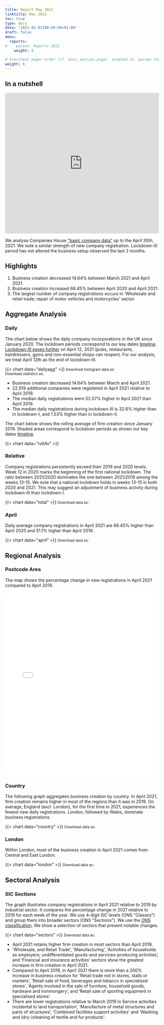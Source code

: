 ```yaml
---
title: Report May 2021
linktitle: May 2021
toc: true
type: docs
date: "2021-05-01T00:00:00+01:00"
draft: false
menu:
  reports:
#    parent: Reports 2021
    weight: 6

# Prev/next pager order (if `docs_section_pager` enabled in `params.toml`)
weight: 6
---
```


## In a nutshell
<iframe frameborder="0" style="width:100%;height:460px;" src="https://viewer.diagrams.net/?nav=1&title=Apr2021.drawio#R7LzXjuxM1iX2NH05Ar25pPfeJu%2Fovfd8epHn657u%2Fg0gARqMAOnUqUoyaMJts9beEfk3mOkvYYmnShuzvPsbBGTX32D2bxAEggD0fnwl918lGID%2FVVAudfb3m%2F5Z4NRP%2FvdC4O%2Ble53l67%2FduI1jt9XTvxem4zDk6fZvZfGyjOe%2F31aM3b%2FXOsVl%2Fp8KnDTu%2FnNpUGdb9VcpAeH%2FLBfzuqz%2BXjNKwH9d6ON%2F3Pv3jqxVnI3nvxTB3N9gZhnH7a%2Bj%2FmLy7hu7fwzLX8%2Fx%2F83V%2F9muJR%2B2%2FysPuGpOZJRgRBZO7OIlVwgG%2Fo%2B%2Fv%2BWIu%2F3v%2Ff17Y7f7HwPwtnv6Duv%2Bz0jRfz6pdfprsIG3JP7HSVFf%2BVsbfeTLVr9DqMZJ3pnjWm%2F1OLzXk3Hbxv5fbqC6uvwubOP0jze%2FZ1m8xX%2BDqb9OIX4ayr9BTO3Thn0CilCO1PtPd7yK88r3SLDeP3TLUL%2Fv80Qm3%2FtuoHtZtQGLel9wvt3gKfNvEF0ece6%2BF2Wj7TjLt5HBgLLEpz3wGsRv6CC6yPf3L4mTp8ejDiBJ43j8qADcaoEpZyrS3tui74W6a2yyEMfuRva%2Fx836xUkj5fouq5NhgL8LdJsKsrAhjaOp8e2Tc8ZMOWM9LktJUkpGaqi1fisjcAMjyfdBh5VSP%2FjJ6Zph72lKoEd1k8MzGFn0nh9G%2Bn7Q7%2F%2BHJE9eoB4BpClwyAHc6wiNTv35vXY8SqpUr3jSZ8ZnwYxypH3TFG152qm%2BbzFWY3qgdd7ICDk0gVWlliIogrcc6oRak7%2BCQ4uPLXsSDySBlDwvzC9Cec5nXXN0jZMAu72BBellfRfyZaQ0CvktsBgj78s1wyAEOnyPIN2xFGkCrVHNeNoolIPmF3r%2Fa5Dl3Qno5D3u6RCMsO5nE%2FN8cCfz0xKY1476gWbp6hkmps6%2B1qKy7EtNHhvhJ8kjy8TS1THk7lZ0DGfvW2zTCKbbn67upyN1I41I05sFVAgVmehvRd0aSwESE6Tp%2Bw96b8JCaYBdvX2BaVrnfi7N6FySv3PBj2%2FrVNcW9Rwc7WbK%2F3HvdaNsF%2F8Gc1CA%2BOIFC%2FIJ%2BSK2gM3qYHLfhtHzn4YF5koy3Qr%2BDBhWhMcvBTASRgOEH0%2B4L0Y%2FLdcWuNNqUo4D7Hr9mo%2Fxiz2f7NuSxYR2zW%2FwMDBO1dsa7b2Jrt4LOAvllwPFKxvjoPibSzFZG0uIcXJh5V8ljH8fnn9vBTWKkgVsYVGK%2B04dT%2B2%2BytKSrbUiubyWt0zVs24lMyES9kORql%2BiNK6eFEUc0tM4GKxoCUND36zZwITQuvJaFN5lOBGSSSxMADgnOQgPWEtHF03JDjlrF28rdGOu5NWMcFqnT8pU%2BZDgWhajz%2FTstKjeA1S5OYlurPQAYUqwrUU65K3yYCtxGNgEJt4gslT9eZywKjUD8JcscSl7UiUVi1yCIw5YIxQ1wgkS2qRODLwSdaqlURtrpWXto59UqG0W70bnpNRtxHRCjbtwLro4xHKXbHBxMbFa4RmDqQC4mmVyqhVL1cY7%2Fwo1ait7IQqgnlnnSNL7MuAMYsszWYKvau06Ph10iS2mR7wBQncr0fu57k94kKasGmdSulbyOYtGSlhM4yr1B6iw%2Bp0FjxMur8G9MB6x3tvZ2doDqQMaJSx9RSEy3m4kGNHs5fw9llUKziU5X29Ey6U1w3MUb79PaiXoY8PCxZHYrtmk%2BYQ4O8YZjrOeV9Nfq0lPrUKf2vLjAzrjmbcAhdwL5d4Do2Tt9yMpcw6QyzXr3t%2FealULkSrCVblFPRUFaJiu4C%2FQMBrXOuC5z0I3K4ac31HKOI3otBc39wEekNGaKBGN1wjYJcNACnOMPQOlyJpd6Z23nuGrnJbg9nky%2FfU3dHctC2Jf8BPOW6xS%2BMDTrRIP0MWg4V2k7x2ijM7DjDyVueyWaCG%2ByXcZXlEMzXjXFmn66%2BnosOzow8Dc16bRGKfBP%2Fkp3RF%2BDoGg1IMV8x%2BKd65uvPYMjJCx2Ed3hb2OoeGlgt2G41TQRKJ3bmmcvm74134mDh3eoWa7cmnqxUsGSZVJfuNfc7y85ZsJHYkn1hMxCvhoVVJMvA%2BZEmzvLPZ8IgHyli8tzFgpkrrkcxpSaYW7WqLe5w9Nrxjy37vGlX0qNBwWAQCve8qnw72et0c8P30%2B6sZhlqSKlEHv96zO7c8sBTUI7MkaACPIrnrHq%2FyeVUigerekpyki04iBQLDiwvs2emdFW3f1qvtwaIgjCTF9C8yqMo3X0SX1c5mkRenUIRGZq3z1%2FmmZ%2BQ7dUBR7lkIRHahWLjqw%2Ftauz%2F3YDfjAbMRQc5oZjmNpmDk1uE6x50FxrSwKE8oApRI7FMxiwgadw7p%2BOwbyIBMcmhgzM%2B64ImiH8GYw7viSwhe7e%2FLXX8SkhzFnVGk9XO%2Bayo2mOPabEQvJydCqEPm4pa4DoWlNZA8vY%2BKAwe7%2BCbqhS5qTMTBOx4MDxIyu2seVs6abIlD3%2B3xl2KY%2BBMJAFwvFfIjI61QpjniAHLi6x4ZgL6T1mwW6zPyc1XHvCh7juIurtOy%2BPp6W9nes2ghyagKOXGzrG%2F4TzfDwF3ByagxKlHG6hvvHGAE6Y1p2v2BEPkZbkJW9PT%2BYIO%2FuBYduMWX7gRRcRz0%2FMZ8B6NYqBc51QCfJA3OxIYCLnmnWfS2tK1uFPSHoPt0e5IIVDqkM%2FYr7iRsJFT8vLf6Zlr8UF6F4mQZmPKVSwHYSli94xLQ0xjnSolXXObuWZnFqgbMDnQ24hn7KDlfFKi1Y%2BkllDKeSocMQVJLv4cpT4adRxAn3jMcyErhv4Szk5XAb3DThfzAHHybuoRJHDRALFeUAu5ubTIonfhLVXinW%2BowFvrqI%2BXr7rg7TA9YSMQVg2WOnqXPRPG8X30llKoLh8h0qzR0r1EDoA7IGe%2FsMaqMcoB5SndybaL8Ec9H2nUJN2N4sFriV1tipP%2BUegCw32DXMYXGuXc%2FskKZGuP5H%2F9qabd92WhdxtTgSkH80KtSHViWnFZoKBHwRCu1fnvJNbyHO3FPodCO894EfDJsgnCg%2BBMi5NC23S02XWUNUpp%2F%2Bml%2FyE9O9SthKMmq%2BKCjD7GSe4%2FuAM2mUZZVusn38g1%2F70FfpYxWf8nq5wRMIdAU9biDs68cOmekZUOC49APqKrrMR%2FnpmRTRSkA5KpsP%2FZU%2FI9iYUhOKd73p0bYW4dZcy6856Kjc2GdJgEw%2B0UCclIvUc9I8j0%2BGf8YFcekI06svPLIUDjBfUPp5jpk%2B4vApZMytcFc10gAtFrD%2BCfMBpaPCmyg2ntcTtq0wJ60NB7SLfPATMg4475SUsfaiaJBWlJereD0wKfrwL2EOHoxx0X%2B9jrTpFe95B%2B5%2BRhA%2FuU67fpHobczri%2BoxMbo54YcYgq3daCQgUhQrYyIJH%2FKzGZN4sRL9Q%2Bk%2FUaa9eLhiJx8phRnWC9TBG5lo09Ku63BmRx6UdWk40GFe5HQHnM8zZaibmgDQNliWI%2F25mvX4QUKZzLosKOrAerAiYhe8KE1nySdPkRG%2FOZZQ4Og31UP86anKnLMGfCrwO0sKtsEtNgdCK0OaJdZ5RlCj%2BRxnqkXu69vuD%2Fyjp17vZ9WR5e099zdck%2BUriTdkS9cKzTRsWxXwAbLr0aL5JfvxkCJJYvUFULTt8N7sPHhxBHJgVnXZuhIUG53bS%2BfQBLH6OgcdzT%2Bwv6MwsCQCdtnWsezbesxkYHbV%2BwQNI38ppqzPkq%2F5H%2FPgfqgq8Z%2FXPRTo8F9vw9eYZ8pt7Q3sjAHQ0p8wwWOycN%2F7bP5w%2BBuEkylRiRjalAJz6g93km0P5ZZWLsvyI4Hff7qou44Zu3H5QwthCGQACn3L120Z2%2FxfrgAAhqHE98Q4bP9SjjLfz1v%2Bn5nrP2joSwvz61%2BK%2Fs5khXzs8215Bx64%2FhFF%2BOuJvwcVwH%2BQ7POfFB38RwSh%2Bhd6%2Fj8L47%2BHBcr%2F%2Bep%2FUuePl%2FzFnv9vMGn0v2DSWPdWS1dvV7DyO%2FrKGBIk%2F3HlreifF%2F9ROP2jIM6yP8Q5%2FupO9rUe8vWlC8CSl%2FU76PF37TuvX8wCUNNSf%2Fe9P%2BCfe7r3%2BpH%2FiZb822WQ%2FD%2F%2Bpfrpn7X%2FB9r%2FTsSfxm%2F9Owws%2BJ8mehiH%2FD9Ixd%2BL1ilO6%2BETHPSfZ%2B7H8Nn%2FAX3xgrOqt9x5y7%2BqziX%2BuP%2F4zn3R%2FYmPVHWW5cNbtoz7kH0BhT9Rhv%2BF0vTy3P8gTuh%2FFifyvxIn4H%2BVOGH%2F3wzMOJf3z8BMDttplIRU8eE5TeaA2On2kgXkl60Ee11X%2BSw1S9rBnRQAvRt20ozUyqzfjMVK8k9sJXvpqUOeXq8r2bNCqpWPTHrv9Isf4VZEqx%2B0rigclJQkiBgHPJQRIVo3j9Piq1QaYd2IGsV9DE1TB3LJYij%2F4ND9HA8cofBx4M%2FBmBeldkSikNeO2TktVQVQm3S2Ewx5Qhh2%2FdRqsxRsZNPgjxdhrcVS%2FJNy6PMFYSK%2BbSDYoBUsSOMKU43CL1wCrEDXkPCNxTqDEUm1WwrgtrLvkdbK3aqGH7HyKi999dAXR1nbvwIrTo7a2wn9WHsOMG0I1mkrJ0ToJJOzxSb3tghHSERHdhi8TJ4QDT71GcRS%2BBBwvA8CTqpIQusIw8kXcTJpZ%2FtYagwl7BFLRKKeNN8U4BRUv48p224LzyWDwHMTblxgnqiqsuLnf5SBkPW%2F4il%2F2CcFNvL2%2BSha0ygTBNQeWGUFwWSaUQorUsXTBJWX3%2Bkpk0ZHMF9V1I%2FhhCf1uZoKplvQxAIx8ZG91qQ01O5P%2B%2FU%2FXsE9pWMI7RRCnCHniTNn0W8m74YI%2B8%2FAMVtAVuvs5%2B7XvQavAqv62sfQJ1QoL3fR1fG4QEplsVBh9nom9PAZRjanTCTLoHuxCcBNiRgRaxEcwPmWfBMsVgj9A1kLg8eER5VOfO3xZawBeiS%2FafAhhDJknQjrNf7iijQaCRG69hhMQWQ9Z7Nu8%2BXyBcx4wq1Ng487x2P9TEkUPudfreKxw833jKx7D0wpWebthtnWQdw%2FpPcUDCtWaGVrpDoc%2Bgtn%2Bbtg3JzcIoRR5dhqMDXzdeQXWxllwyFD5%2BBv4wYNsdwhlmJ57vl8m78oXfEc1y%2FoaiUWZftTxEjKqbCqB9aCIcXltjFNa6Uf5K2Azkk8rVzIHDhxR7QBufQDTz5puK8u09x4AG3HN8dZqCx43y9ufa%2BihWg8Qk1qdQC86BUYmB2aRUY%2FuXLwQ0s%2BqGe1wGEEiy1%2FqY0QTKMScryh9UAwOrCqkmNK7PkLCIk%2Bh5%2BXB4wVF53UmFnSYMBeq9EeQsXe1AyF%2B9anBNePiF5qyo2F7HUilawvVQ0%2BQQCAIFkYHzeAUyjkU6wHQRQaNmqpSteV2rFBRpu%2F6K3wyrsAB8Yhc0i4RXd70eL6fAwhSq0Ptv%2BA1sLdTf6lsHF8QJmI%2Btop8rnboSSKOmFfffhTzvJiItdVGwvPgqjr%2BXV18gmgF3WRdJvrP%2BNH8rGUTnMdgHYXxE4Vt8HNVQHyEZFNWz8S8ysVU%2FfcIH8MSURpLxQZBWfdEOdAcxa3y062mfcWnEbiIwfP4Re91Ms7GzhHkxqnqPJBQ6DzoWROAn7a6a2Wmlxwcz27TPcxwcDPFfBcttYJwIXknPNB2moT89CV62Rht0ylHaISLcDXj7hBZ2ipxxV7NkgpQHw72jGUJnIwg8H7WgsNWZGqfAzthyHPt%2FlFfAIwk5HP5%2FG2iCwGJDiMlRwprMcz%2B%2FPPixfvDooQVmUX0Qva2JH9ye5KOx6hQ3g5Il70C8AyzCUsb0vmM57Qlr8yeMou8Cd5F0N7cxbnZYtIj0bGLRfM%2BvC7Ppt46snUHkw8w%2FBR%2Bz5HArM0l6zZ1L86Necy5BdjLzIwxCiQLB8pby1XtMHQgnD12mwGmSaW6qErfzULGBveG%2FGfGJYkOqglfD3y3FbNpP5hfoX4w6ho7yb2vbOVMumiP4R%2B2x8rWvU2Zo%2BjESPUlXZ9n28Fgai8uZqesjyxmitKa%2Ft09fxQODw1aaSSDann5U9DsO%2FknG21cexQiHl%2B8EVIRmUMZXXYXFQOQPW1atvvI7LR4RlmSXM%2BtKayVgpfFsBZ69Y149%2BL9fm5nsO2cWDsywT0lu4ywGJXsiQE8xeRsdhqwvipGqxHA2isB8xYzuCncN34ZBCnhj0aZRYfp7OeIxbIsDfCzV2JnC6X74fpWa9ZKiKQ%2FTHoKbI0i6i%2FUG7zcBIbAvR5T8TwMXAWjACocT%2BWFccRzPBTCEX2OtXq%2Fo4AcBJxlX64QAZWH9UQbX36Y1OeFkvaDUIvWwGCz8SeqM3bQWPEUBqbAeEZd%2FPsjjF%2BbmkYDyn6sfqZsiy3cUdFIvQTFlgTNkLObn8InO%2BL5%2BCnCaDPwRJnSiCvDkPIp1kw1mcZhTTZnter5%2FjjA1WqTmRz3BhMs2DWR2wzqnW%2BdrZJE0YCe5pgKAe4hKh%2B3PbR79rFXyzLgo%2FYbYBriuO8vdwXsWwj61RqapLJLkL2xmHQ7IPYHfFLddnAW1VApVMdqNrlvAoUs8nPpgUWu17RNoYf7b5ryBiM3LDBL8h7Z5t0JF3U2Gl%2F4RhHsGH5O6urk33yKODwL1CwYAgShzHvyRKe8JNSV%2BmovUhqHh3dnkadSJYHFq5XnB4ZQ65YCFN9JroZFpceSrcAIoxDp8N2kQYhAY%2Fm1ZTaZZgy6n%2FMZsmlEXZohOoEmgnVlnes7C8bQyuRA5dCagfuMzaKvjpjiBuI6iMg2sYdmUIOfAa9EtvPWThMePBDO0m2NtgQ%2Bb6hRxSGKoirxpIVU5bir7wXkcnRke9x8Qm2DfBNWCnSIv%2FaJ5uSTRiRjcm%2B2c2c6EJAYwQpeqCAtDaVrQ7peVq%2BMI8SRQVz3y4Xgd0pLfReqMT9%2BT43lQojvFoMtF%2BsKD0xjnSwCaes%2F1T7F5fkbW7vXBSV7hxLIJbKWhHLi5OzZ38lglvsk5Y42w9U8kl5cDr66n4JN84LlZ3UB%2FtgTOHf9eRHH%2F3SBUFgLxcVi2kwS4fu5Ichs817rBU5wnlz4w8Fropl5libtNWOhMNJ6VgMo9oJszFPjdxJ89e68jD4i%2Bv79YIfHITIgofcBDjks1B4amzt%2BpTTZFqEENqSERkuDzrEBAkILVuypvzA401WeDwHfW7geib3CGe4nGRtzELAZ74rCR%2BjNyyOmKh8lkxOmdcomNCc%2Brwlk%2BzUnttbnONW5eUECB13kkLylwoZ2VPaDZ3%2Bsg1tigZVuK3gPYY0OdXPmcW%2FqzerL4Ahu9Xp%2BH9FM3hJ17I7jqXM02traeQD7ErJZh7nNxrNM8TCPTdyapv8ztk%2FpWDEjcFBlyXgyNRfpulL9zgXkW5%2FiaoBmodX%2FZvsJYLUa%2BDoimS%2FLnib57Y%2B6JUlz0MkouFZ%2B6gYEH5zR2PKrIwCBLHSBxmv2721sKK%2FPja3jciVosDUdwYImFy9qtv%2BiqO%2Bd1RbS4gbX8zRQeyLtUUBG%2B%2Bg0P7q1id5h%2FQhOzioVhfsgHfKqUTFFEgH6c9xarSe7U6ycJ3k1hsAntVwRvU0UEozD9UrQQybix8rgQT1fSiN%2B7VOXBrMCj%2FxB2vsLv6gfhI2kqa1Lee2xF0PFMKobYZjLlwlSXZGCNNWg86izfnpLlRDeYtWsGyBiBUUhRgaHQPUQJdIiJCSuHwSieWBaWPlsWNe9Yhss3kh7c7XDaYe56ZwiyTbMcNq4WQbCP8GS6PQrwtDmHlzWCc37kMjBVeBVaua66bNInKmkQ1jFUsDWJM2v3CY61QQiNLcXzquKng5qW5renzd1u6aG119xGhb%2F1jt4vZcpMi%2BEQBn%2FsSq1wuiQlbzPOg9zcmzYtk91%2BCPo7mUlKha6gKyoL4zBajNh93iHXFnHPoyb88sPrIUJRcqiGZkbNdPTJX%2BxnWfIjSSYpvUI7amrZTqo0DFOlzP7VdA5B0BO%2FcnyuNOJVkG0nAb9uw0uNfoFsN2fIUk5TNxyn%2FoWDIM60Gg8NlHf5Latoc3INJTTM1ffOQkPRFVRXq%2FjIQnc7WGClAWidIN3K31I%2BO44P08uKSKgG4nbzt%2FIRCV%2B4q%2F4wIcItOdxG5%2BwMiahyn3B%2F9uat0nTK8s6AkOLxOq%2FO0%2BE%2Ft0UCW8MK0XBuliwfpF5zXh%2FKEqrVLy9HlTx1hIbkOkhOCIGTptOeciRXJYh%2FhqAZ8L2Eddj4oAiOhLkvJj%2F0UXh80xG0qZxmpD0djAHgfHtQbvNLFkXOLTbSLoi9Y7astZ1mc5DZqdYfb4ZaVY1uE%2BNHmhXe4A48%2B0%2Fr7k27G%2F4uPl5hfO3KQJ%2B%2BpN%2BsKySvi2yCtkU%2BnjQPytCtNZhJtPfFrKgKclCLjUZQOGPM83%2FyvG1fYF%2BiLchRt%2BYfoyqrb8Gwcob1cj%2BsO%2BZCv1ZDWGX9s26wR9AOXYryqLqliYeXeSfXyA4kc%2B43SsuUcc%2F5wutb%2FEFSVfyTKhv0TWMs%2BH%2BKVfSn2oynPAii5JoM77oqv0cbsLl%2F7YmKFAbYB%2FXN7Pl9f9droGDtUpa24sWfIUUSvAM8%2F2s6H9%2BvwR55bh66fzctAZg3pboCEiZP7DaZk07dmOnmZaVnI8vf5Tt6n28StBYyjr%2FJKJCZeNJGujIinQQVHC5aMd0%2F4A0Tpd%2BW5titA5vtAsxic26wogwP5FqnhbwD3gE%2FgBg3OXaWKl3W124L81ANwXEsDQweDnQg8%2FF1x5CRSdGVZZfLcp5qyw%2B4nmdgFEfhi4GoshkaGvJC7bEWpdTNBemgY29HX1sOgiaOaYsXJsMKkYRhladkp7OQ06tz1ZZoRwvH5cJOovV0mcys%2FrqeiuXpJNSsPQFf22FvrT9V%2BQnDeC%2BPWjAdMth8MjEXuMqjd4nLUJsMA2iErrmp188ZHETvN6qTlLlz%2B8HBo0uOILgwr4KZVgD4ono18hQEZ%2B56NAJi0%2FybEX5nVPxqlUzzGgz%2FY4E70ZOemXyxikskjh29Ji%2Fc%2BOOyhPEpLDbP4bnY8WF59Xvhlm0ie9c7W6KVDRVqsx%2FaZRhhBFsAsXcFTwD1Tjs7nEASKzClKv9fGl%2FF6NXXkX67slvTA1nLoy1tppXpOT%2FyD8F0UbsRJ%2B20LT1Sed3p2i5Jiwx%2FxATRRujN%2FWXEMSVjocw%2Bu4Bvb1UDf2%2BgJ6vZ%2FQGI9cstisvXcjvS0%2FMSNQp85L%2FKVfFAJB1%2BzllyfNlNMMPzTPN2M8Yl%2B1nyPFxolmW5fju3sw%2FMZ6XZWoqtVD3s6zmIU6DyPPV6%2FlMlpK0qqbB%2B5nLeiLtJ%2BfuBivg39aHxtaDQvGeb6oGMrYglNNvfM3ClUF%2BzecFpexoKPxeg9wcEzCT6k5Fhq9QDWKHtdmObdtAX2JSm6WOm3v95IcsbmBQ7%2FVdijzG4VAuO6n40Mo17N8MdroO76Kc%2Fpk796lzBbyhWgcmEekC1X93aSDszCTn%2FaFN27RujPLpFB6MGF4u5zcknsDk2FAiFcHwZf0Yow8Bqq1QD5DuUDQp7k9sGd0po8YdgKumBXt69JjeZjzbx0BzSmZc7nsuTB5k9khj9%2BwnxnQD52%2BKpNkdrpQ5PPAaRT5qsWmeVHVl6%2BDeloCNUWJdPqoiTHgpJIXIWDH7JVIf8sXciBM2MxiPRQP%2Fgx75R0%2BiInrDk4B%2F4ud%2Fbxn%2FURt8MtfKzsZX6D45KEASix20pdb42Pj%2FGEVWnPRLYI9RSQ4yyxH6WOP5pfUFD7vfxvoCrOtXlZ%2B8jsBf8zu6dMvCZoYWg3St0d5MU%2B%2F3VIrtuM3Wm1t1DR89mz7T3Ce2zn8289d1t1KmOHMTlO3HRrn%2Fq6qWpsC4EM6VEa52W5MRDj3qN52ZDwyuhJ%2Fg7T%2BGJPKxYEYBwULlp4uf9AS8C%2FHcX5%2BRTpEOj465qvB9dl2cDqTb1peS2nLj18DQWh1Miq7L0TaepLDP2rcLTebSaYJ3JxPhLWWmqe5Wfki3V%2BkRrp4fmzo%2BVmcTnZE%2Fnf745BIjYFPJuD%2FUJERorhDYX0p1wgCWcB5kVsVc3CEkV%2BHZZSMae9FWOo0RBoORp39GqfJvwaCu63O%2BGPDPv3dmgusBXk4nqJqPzb7xdFkB4tnbXfb2itQEkNj2YgZQFifl1xqn7UOEnIleiqg5E18CDEj4PQIuyqWNinkWQXVgPRzmwvh19CfxRdo4gPDy0N8ril1iCqwTeCi7IF9VNwqR4n3KDvkbmh273Dck99HcxvJq1iCq90GMkWjNQnW4kulw2FnHSPrQcHFmackbpqlVJhG76PhgNEHbRj0Gb9JU4nfx87EBHslm%2BtUl1xHbnVi4PcXUQU8x0pJKnVQS9nWsB%2BXMk4VOP1qGR2evONjDIIgcmH9ZjQ0XNySKfX9%2FFylPCXuqC5ie47IN1%2BP3uQ3Qtp5bu17mMhEhCMtgbAYf%2BG1McX5PnPrgTGYkRWRjOellauHFz%2FxfszVpPY8K%2FB84GfvcIdeAZGH8yeTI38s4gLRZU%2BzL9mNwucjH2%2B7i2cr1YB6VsZAWLJuiMdjQ%2BEQnIrIHy4oV54D5JdkyUOfStmdTYYgliyuu9XHVOCPAbhF6GLgof%2BJ03y2HKDdfYTrhuHbYP%2F9Ce8Tp8C9tBNme3RLVWmCNwL%2BVAUE8c%2Frw%2B2PIZBlYtHFh4YeG2ENpEb0DCoXGF2kOx1PvfHOLIgUXJPqp%2FpxNzUO4Oy0iKwcY9IhKaKqyMIbkgRbSCAJFnddrQv6zGnVDrCPH%2BR19LLyyx%2FFH7QbsVV9TVvepuA4h%2FFT%2F2ye7IkS8qGjgfJfyN0tSVrTeMK%2FHGJKMVMqTeLmh16lnqRfHVJRgS%2BKzahRHK8gQ7YvhOh9HPUF8%2F2rtMedXcvPkkTufIzLD7tQa6xvVZyln%2FAxC0NCRMyPiNYvPuvIZenewAo%2Fg%2Fpy5%2FyTvCqoNgciJ7SOR8KVFhJD5By%2BXgU6XPXjZ8S564sqdBWkRu1m1cFcX7ZhiZWreoptHwSbbEvPH4SZk4koZRU3Vn9y5ZTj%2BYatoMxPkv7fnyiHkf%2FtiXL8v02UJ%2F8xFf6Ny7%2FlPLF5H%2F9x4X%2Bsf%2FYKUF9WG5muf178x1vUccjG4V%2BS3X%2B97t%2Br%2BPztf5uBz8a%2BHuIt%2F7LsRb303zaDJf%2BTeP8%2F3mP3A1xAHzfjUn9BRWAsvnz7n9I8Xrr7f9zvx78n7%2F%2Fx%2FJ8dC%2F1fb17G783MO8nLn1x%2FPLyiDXDx%2BnX%2Br178z5z9OsXDf9GH%2F6b4%2F0%2Fv%2F7mK%2F0cl%2BN%2Be3if%2Fv5neV7x%2FSe%2FHwZlG1%2FDFtGgihw%2BfTMzkXLYinMahQftp65fq8iJDCEvLkjiV51EKUTrXcFqaKkxqYORgVGhG7trRFy%2FWklp64zw42fgg4dTstrO5dzNVeN8svhztw7UsCn8LvwIWD8sXuLwNbMwg%2FqBrCN3oBKIo%2BlK8PwsOCJSEoxLAjFe%2FpUfKTiGa4kgQXjAJ46CneduX3jkKsnWQzdIq2I3eObMspEjuFbq1Oqyibxgo8beqAioSay7p7IVifYGfU6%2B5NxjJRJN9KcTqED2ZCM4v%2FsjuzrHqI%2BA1GKuZOIaqPIlj1nOskMP%2FJMDU0X7rIL3guVI8lfhHrgoBm1cegZJMfzEHTtC%2BdDfPJR%2F6agXruP6koFziwdMikS%2F1R9YzoFol%2BXX17uo1bkLEp06iInx04QxqVGM1wAi5U5EWr032FIzvzZIIVTNQTj98VSWzdgfWyHNT%2FOwqP7iZdSZ2ZDCwCatgGdPEAHE5RZ0v5DC1aDi77fgFe1urZH7HFelquA6QJ24Btl5HTbT%2FtLO6VNJCaW0oyAVI%2B9mwWCjmctfounzj56NTpFosXehKHP9Ppt3BRd9BE7vUqhIG57v8gIRlspu5s5VUiJ%2FV%2FmI0jCGZwNTgqPThaagxrt3RJbZqQ1RFxecovbgo%2B7YnqBd5dvRolDCP%2FQl4H5zfKb9OBPQGwC3Qzuv940HauNr%2BdevMrZI8p5KfWDmZzqPKraF%2Ba8tMwPctEkMtWXE8wfxhERRdhhB2B6IwElk%2FziJf3Y9yAOOERw71IcEQbT5iXzKu90Id11rOemLv2pOL52tMboQj0E8S5dfCVs5PKVrM2dluTTzTZQCjLbVg5VhVJsYh6YxsibDUfTReM9S%2F7Xs%2FNtkEvupew1pA%2FSeaZW1qk0aN72BJZgcGM2gPGPrkOz0qD5HUyXo5ff3UfBLArEF4AyBfsEv%2BHNXeJe5iijNimcJBgs6R1zocBjw2dLU6%2FD%2FpbYRl1wDgcz%2BeYTGaTTHRosn44mpjJsp4RcgefaRU1Y3J6TPyldQH7%2B8D4%2FHxMOuXoiM7UYyzNtxGg6BmqCeISeABPT0d6aBB76hjGeM4nY%2FjxCQwI91gyjTSuRlgd%2FFGMni7fnlGcP0eeV9YOZFpI5f7npE1DV80lwNZOzusVw4t5DSuHN22q9VVBt8nmzVQ6OdakRGejZ33vbXnlUMH3i0UAnYfNBpGm1LfG9LX9adoJ2PK6eEm3GzJOVl%2BQidKR8JvNYlVr2UXvJeF7wPL4vmoA3ZO1OONolHSohmdJn%2BWk%2FQo4KFaUmh3NEi4nQu76%2B2nyPwezgc1SVqKH5Kym8o5o2HaUG5PXhnDvRiPJJtZWFED7sRYj42Xr7W5MXBLbst69gxX2umEqp8ZWhPiqwejFDkDK3%2BpBjSldBQUMRbGP6yIf3c2fJG%2B%2FOTdR59p9l6gkXySkQ8yAO%2BV4TLYpBPTXz%2FtzcpkYqYDVCvv%2FtvIaN%2BJQTgj0IAFH%2F2m2Tm1WaziFE2FndFZQNae%2Bu5MxaRLfbPvLZr52%2BOVB0DCCWxzdATppD%2BmxBvjXaB9sRTtSARY8O7mJ%2BNioQSWFbR%2Fe0hlzQaD7CGtWI3XMzlENa4En6Hj88InWhWrvnVISjkxZTGQmVylu2D9ANOZlCEIRVMh3t5Il3AYfgfyP0RxJisjQuPRcBt2M8n%2BFgRbcz5EU0BxiZl6KVSHLQj6k9OCTv6aAA%2F7E0O3U%2FRilHVwsYXtemUDk1kBz7Y%2FdC8LP7NpWAAcAmxm%2FgyNztxKpU4X035orH3Gv2io3XOTqwIfeTlZi8eMOny9GEwj27klYzIpLgOzLW58Mbma5eK%2F5k0UZDKeZ7o2fxC5cI1%2FxaIAgE%2FykLD4wKgg0YTo2Ujiqz1Z0fORXjqtFA1%2Bnj07Dz8vFZmhPaOiD%2BajZZ5eKqdNDPjc%2BEaxNh4rB8Eo7bkXJdnG4YAwr0gCPfrct97ZEzEaSRqljT%2FSZasXIh1iPyHsLsaTcFu6t95q6%2BDHqnqE4ZFXi4hRpNBTj0J9EsYYfSe1qcESxHwh6J1k5fwiMy%2F3J%2Fr1Pwoh2%2F7kUgBS3SVm0TWdtt233pXf7aKhX%2FpNyZTFfFlZC7MI621XRbbSqODseUdrputF1MGtuPh892CFEq7mYHYijf3WKhw%2Bul0q4iU4iq3IAPmlKlLBB9tr85HQ7Y6rWi92qQNx70ZTB4OQ%2BNYcvDT2iLlzvj1XcFAbDL4kQg%2BJE3pgYADiES%2BwQBorT0yEnrD34XYQIWuG7Z%2BldWCPEJRacVmQR7P%2FHEqHaVOYW94qUaHnX5nt87QW93miXY5vag8HPsX%2BJfH9Z8S04HE8glVK254U6092RIYVNbpHBkPhmrP%2FEoqVxMD5IC0dlKARFDU%2FMJe%2Fh%2B54CN53jWhi6cvOUvqXe5XEE%2Bi1ZoNgFgqSLAIAFe4FuyjCxfn8zcQJll2TgyQWnoHPFayaGnBimjvQx4YKsvggP%2FKJZibWOTymoGJ%2BPcIMM9GE9vmQm%2BwyfCgJK%2BcVIrWWFxww%2F6Vz%2FuC6cT0rjCN8isRkSf7GOz0qR9B4koRrJIJ2yUdQ8dOur%2BlX6TgBffYaW6b6SbiO5DCHynyZkvzXpDZeAXHR%2FLQXDVgo08mPThNNwyX04iLJh06mNZNCIc9BolYTSJOF8dwajje%2B4BykwXyzupOucGUNyb%2FH%2Bxk4zHUvNrWCz2n6zQcr6GyuqZGA%2FI1HYlR9532O%2BnHgwoK5F3S68axZUaCrqxrlOGKQNVFfOmRGs2VreOJYwK607EaSCM4OvRDcvWXLrqRj6lft6GH64qqfXOqpA7aHKGxYZopHjmCFG2brt%2BJBuY4vsxVhNuOcq6IhQ%2Fat6qa7rl0jaXitrrYdqW1fk6%2BS2zbRftm7bu0H6rBIQFVj0rVRPGBX8oGkn0DvD7FDvKuBXB9dBg4E56ASGbf0X%2FpiSxzRxLemSTzY3qTP0CX0kRmQv07nqUH7MdESGQW91skBabw%2BAtSDPYF%2BB4Q3PyDdeT7Cg6SKyEootdBm9NHa6%2FeA1rlESfYFL7xwJW7%2FMGdv0TX8s4UDJNdRr%2BfRRtTIcBTD%2BELtPs1rxLaLST%2BcFTh67qKYqJcGO%2FvGSwG6tY8nHH4l6pKY1HC%2FzM4a745ruqZm2MhcOw0aSUgjxwb9DbP4ABeqrI7fwkzdJn8S%2FWQmCUPYTj5%2BkQVJC7XmS5B1RHvmi5PKdT55DZ0zML%2FXlbFK3uLRT%2Fb2dryCJXxuf7zn0JE7qq%2Bn%2B%2F5nT6Xfe5BYdMa9B1RsXe%2FBZ1yZmHoPJahi3knJOO5fZuc9oCf2PWiwb7czD1hNzKlj8x64jvAeCAAV2u9BKbRvHYI5fruj%2F218%2F6pVwujMs0Zm8AQKWhZwN6Zatb7t7T%2BbwfElY4HW5emHS374z9qE4xiYPOAJAbFeOlX0lXW3i6qkuwg5qxCYBkyyAhgtO0PpsPEKGWT1nUyP4FaCXh07oxsxFLhDQpy42DHJAjA52DrFjT87Zcj70xDwchxwsdrxqhdgHlopdtoK4HsyW08V%2BwbH%2BMprCJ7crXxQthRhu6l1fqE1H2O7UinFPOz6oIG1DD91auoxgJvP4nZgIyvYTaukA2G8FfO%2FzLV%2FNRs9RkadL4NLv5T1mf1gv9icUOXh8r%2Fd55LEa44h%2F49%2F40AC%2FMs3DoS0B9qvdfncTpRQUuWF96DbB1fPlA2kfB3i%2BOhL%2FprTg3h9EhurF7S5rZ93Ydy%2FVLZrcc%2FRuyb%2BLaLrBUL%2FgzKr5vqueLEzYb1i0XiOyqhRk9bqNnIWsajRV53LqpV0lsMBL8MqfyNbTF9kiv8o%2F9N9mZDmMfdkgGHxoJGQQkQKE88PVp0GfRoVYVbpa4TZsTDrb%2B8ao10jFo%2B3bZxwOouUrWnJoZcy1RDUn5TylwD1t5xYBZvov%2BQTc1SdI0LrYro3lC4D8yCCFeLzQAndxxoCky8982W0xiKkVfjQGYv1%2Bja54OC7mJmWplUR0zxiZ%2BJIRaLXQPatMtVf8CPW02fsD8HXHLcDaJiKMB1kBMJQvhwDHIZosCsqkniXbZhKdqqyyjsgfrbEhBT7nDIrGEHuEgZ6yfvzMX0JC1q9vn6o9k3ulmABme5wzeJRikIaYt8IjRR%2BKSFLPxtPScBxMeGtcgJbNBeubJuwY2P6RWd4tPYsQYMY6KpYpnnJTnOSUjyff9QAWRgI9vPLK%2B9hVjC%2Bo%2FxV3X6L1VeHdTaFmX3fK2hArtEUJTZTgmyD6inJB0%2FEGVgL85asBzL%2BMvOFXVWCAkRIoW3NWZ8Az3uJNOAxpuySxc7ZgFhbJ%2BbbIlI%2B67nqRhgoWFicp7ztg1RKt%2FfZn1l%2FaddPmjxKJb4vbuFJ9mpf6v0y077SNDYHXsf1OcjReBWTjjz9eO7DwA1f%2BGPmuB8w6PRkxjyHczZLCNRaaKtbyfe33ItJ2pX45YTWuxC2wV3JmnWgfj2W3B5TGDhcXg8VLtG%2BVUhhgIPQaDayseKVNE4O8K1%2B5%2B0AHRmHyl7123R3RY8DVbTnt7A327KxZvrtB6CAmWh0TtaNk5i91yWANuD%2FKM6BDMlPQKVk%2Bb08aZ%2B1Hnad%2FLDxCOFS1NkVJV5inMzo8XDwBW7W2TFMKVpJhN8%2BTQkLJK9f%2F8G29potlruOv77fgo%2B6cIjEb0HTsC9mmTtMFRxDxqOrneovYpKw4EbTysQ0r%2BpN6fq5UKjut%2BAYkXQm7TcD9MJFFo4giNbaOKpj2S47XFBInIQZFXw%2FgiVHFnJjbRNwn9iYFZ6xYXsLoPIQ3yo3vgxSle6K3hl4BLKd9SBuDuMogG7J2cAfAgQLhIja5RUKhfO5MN3ju46IsAwl2jfQ6Ozg8rFdEfQwYvFT%2Box4SH%2BGF6u9qDmef6TQyIf1kSxBTSMxfaAOHbKXfF5s7U6tdpP8dReddJMGtgglAVi5l2cDrCvGkPs8aDsInqtgvX%2BwdbRW2H9%2B%2B3JMVgeEzR1sbNhE%2FtKjEbdN10747WIs5HElyEwYw7VGZpVYGB092ked681riP7GuR4MEQOYvjwHnUoqciBr7IPLA37xcIjEuBncS5aSxj8ZZm%2F8o3Nwu4QzAgvtI6VlZ42JxiZBgA0vJzsB%2FTcSlbDwP%2BXFkG2PFJhWw14EBMFcLiyYQg0Ztb%2FMU9IQeC4%2F2Tqh2q7mYuoVJq%2BSXFTq2%2BX3dlgINSRkY9jUfdgThIbz4SBFok2AgxLllWYvr0rdmO5qrynwWb9Pj1%2B%2BzhY6tC45NqOr0OpPQn8EnKClzxzzceltCs50P8KqDYcaliwA95SsHwbdaInkfCgeMq1wk2EfDb0D2jZx8h12HyosHwx1gCSpQibmGKR7H7bBB%2B56J7a%2Bm2H9ZWLe8G1kF1ws0YL5A9s65k6%2FHoREuZSPeZ1d1MqYw4q2J1quEPRxB0N7VIPWand4IE04otOnJEusYk%2BSL0RmgOMhcHa1vraf%2FFJz7cDNUJT755107Z%2FNRj76K77k3jUARVOnzO4zBPBYL2AkNwBGfPkjNGsYz3yKE19UDalq4%2FvWjUOpMKfmAYZg8SvHKSJ6Agf4s%2BDgk7FBkuJUGXSJM7doph7UHfkvaepEXwbZuog7nlUZxOSr0rbPaszqn7WbqShLavY6WPA%2BCEou88S7CTNerzwxiqt85f0Qt6z8QkB9NvwIx%2FRJdrYwdA3tDpvCSPhFv08eBQF8nWU5dAB8zN1Y1EifARFF7LfjDeMtqIsxD3i6LgMGQSJsVoDcOTzWjQLKXycoBE4WFNtNzObSQX%2BWQLfLt7mqIaqjVKE%2FBKK89aOzdR279Mt1ht8UjUH1IpfsiZ00dk93L46ZiaQm9Dq2aOknEyCl931ATfiEPYSa%2BAy3F7STLn1jC5XQy2zFwCIhA6647VuR8AtxMBnpacZz4VtVUv7Z%2BEGTiwIAFZZOoSF0AxK0M%2BMtwrcLI6eOiUVYufRKAmO3kgZKBxMjfit71GQjBxo%2Bdm2L30adrPCgWZ3wEacRPCuVEy6%2BXLheJ%2F04n4wlN%2BGhspjxrVxOSkqKuBEY4GPFAkcdT2TeefKLfUMyPS1XGUJFqC2RCkEzzhTnzXL36zKdj%2FquswJTY6PACO9en4eno7o%2FCVlQ8rwv6ltCQ6JEz%2Bkp8JhIWTMzuNpw%2FcJKN%2F%2Bp%2FXzjPmioWnLJwNUabHej6p7Z5A33h3D70BRkfrxMTpoo0VvtpfCaOLtwIrNbvfwWnR5%2BnlTv9cCY%2Ffq4Susg00VvlszpXMCJt%2BJ%2FC5MacCOz5Nw1c7Djy%2Fmddxg8XlhDpa5R%2FgIg6kqbHQWqUXSfmxCbx17mU7ZGzc86UtCAUm%2FizlcJy0jaI9ani%2FCVb7tMj1GOFaHiayiI7axRMePuSDULWXxF1iGjgIEoThjOU%2BYFqyw75V7ioCYZA4BSQRa8fBlHXtWyhARJ9%2FUHhTNCtuu1OQhir9vAOdZiCuelGZoVcQ2TSpbICrZ0DgxHn1fraPJZUan2XqOUyKuxVymDoGbf%2FrNkESEHH56%2BWfU1bLHhkk0wKmBV%2BGFAHp8a%2BHdiNpoYdvhjok6l5M7c3K0II0JrHZuy%2F9r6wKMWoyxrKH3xEnSkL4M1mUYCTmYCCgDsP97XSSCZhQTaKcHp7PoZJ2UO%2BS8ITj83XF1BSeyZUN%2F3jO%2FdQeayz65x%2FzbWhxoMSuOJEq0vLjcbrkkyEnORw4%2Fn2KSDkN8Ro7dgyp8RAejqSTKDmbcEq3Z3HKoPU3J6UCjcWUoG4XlFTUS%2BCO4WAxKpPVB70a7iFiOCYU3wYoji007R60ylfcfUU1kDghrDs7ioj8ofr9%2FI2lB0KiFiYSv%2BQT9QjcuYKPIzIsCRqlFuSng0DWz7mL79SoIr%2F5EsOoQHHcoKbFOOeSRcZoYXNvq2qprk1dwc6S%2FdDi6YXP8ERqkXUEccrOQNkT9iE7ILCOl2c8m3AQv4YxpdbRGrwM7PSqqd8SyxeoW6j3RmWFfw5E9Zfyx6y9dNw0xzcmFkn4LBUJah5BcDKU7tfmFXPHr%2BcAz2v2YgCvut5v7G9XdyGoPDiLn9WY3BdbzbOrvVM8z%2FMi6nLu1%2FweX%2B9ue74%2BC2gxyPqySGatuGPzqakpRyY7VqCaB108BInHD89ez4uPGGv31CqrhcLiVWlhikEfQ%2FhA%2BgbYmg065%2BDKjxJevojOHXacwoVMVEom7cTvJkuMuSPQ55zE2SN64Cw%2BfFGnTLXjZHo19c6xtJEu7zHMWHQT1KJBer7zf1vBIWo%2FTbwhqOmc1XcI1Ww4%2BNGCVmMEqMWEWOmeMnUES8IydxMGsBB%2BCGokIsH3T2kwIBK6nKklEW17lvcIqVbHQUpJ1FxFAkOzgsRtxzDJi1YlP%2BV5PlPOGeLRyjWbI9BbWDzhCyahIC%2FO00zuqaALq8AUVxdehlu7BctXyTGlImWFWhbXQHwQpcR8MDVlmw%2BQ3keZQsoQCcmcrM2nrKbjUcPWZ%2FlheWdfN3E0Afgk5aON44bcr8n%2By919K0SJc1djU6nAhsAYd4KLynOFHgvSk8XL3I6jHfaHpG%2Fyi%2BGY2k7n6fjni76gEyydx7rZXbJEpPbqWomSQrCPPjJ91Oewy3WQa4ucg2cFVGtocntE66tZ%2FgeLgHrond6deHeXFzObQ33d3dTYpeuxpFuDFeehZXu5tdZA8aOGxsB5PaSyD5MsJr2ogPIEh678%2B07mt9qn67%2FrFDBAhwT1ZkmPjRwSiBax4ExsDNCePMCzwIa5TswaPdQ4BXK3R7W5W3%2BFwNUX3YNIyHDRFYWi7INsjlY7LUS7N0Xa5BIw8Y0HroVPV7MeDV9JDSpHdlp0ypmpXwedDvredIESOmjgAjpw8uAlJS1rr8w2wmPZJipIDdNKPe4BRnmZPmC4YEZkPXI4sPfDjavQP8Qgm3OOJOpspeHTBqGrs2CACLvbpIAPlKiadLFr2o9Q4gxeTfdg%2BGL2euSWKPX8X6D6pSF7eCW4SP943BGejHJv2bOOgS4zNfyMOk476GZV0EU24ouG7FB2gptSI6ij%2FmPJBb%2BrV8hQFChw4NXYv6Z26Er6B%2B%2FZbCDC%2FRooK4tOz5LWKDfePBa0F1otf2rjlwZHcwDetP3JsoINNxSm4TzQlOpzow6hf2YCQNPoz7xN6E9J3lIkbfTR0%2Fq6WjhZWZDKsqWTBFkopfBxxOEs7rbgxRCRCy16ZlcqHLzPsLEM322dwlpjduQ7PVdOUvjR2OLSvLkMxY1joGUPTLQsTObYteyCT%2F6rpMelZdy0T0K2BeMSL1s5ktv5NjJX0T1Wtd4kCp5Ld88kqtvzT0Vi0T%2B3b1Ta2D4Z%2FE0D8%2BB4ns2JWiaomnrscRCdlKOWzsuIq9ls1L2gHOvX%2BA%2BY5WOETCWf3BCKltlqWxb3FQaWUc%2B0jMalO1kcd8wHh92B6hzvPnU5GOaMBEQK4lTEgwVFxLXWptw%2FZJ%2FKxFd86S2M4FJWe%2FdvvMaShJQg5jiGde%2B6L6IJedR5LvbrhFiqt1UFVB5TxER68UIk%2F1d8CXkxQbwxh5EVhGveeO9FYVOw5hjLsXFPAVpPyxVKQ5GtkSvE1xL3NMeXfA0jZ8oZl6TQfJL62Gz2iCLCEHe1haIGAngd1qdtBAmSxRP%2BjFOIXrwbJMMfgKEaTGWuir3OMq%2B8pOEcw7VwmuB1761r90sPWYYV1eHwsD8SbV%2FCZ2AOPuqh4%2B5Yhm%2BvcCeYiCNI4h7S20zTpDsHzBLvMpId3yi3Rx%2Fpgcnv0uxHJPBM2RBH5%2BP6QI2zFuZsCCwOawlcIYb2sFE0L1OTQ2GzM99SmvkS9wYmK0HO1CHlr%2BjrYYSOUHy7pfr9UU34Hv3FRKzNLzHeA1JPTmQsjJSi01z779xqhEfQZEAhwDCvcPt0YZKdHvvMVnMu9%2BkRduBhRDsndGY3G3wPZ%2FHEcwcNu1fUeDqk5AVYnMh0vkvoyKyxjcZSE6DUtKPa%2Bv40lgK%2BLPlBeEpRRjM%2FVI6NwdIi81EVEj3arMHUIhThWQrdkBIFC2xOwCsyePu7GLAUyZRy45GZ4PUqS%2FyxjvEI5JMI%2F67repVV91pi4PtWZdyUuvLbV%2B7qCOU5Si0ozB0AOiNLaG2o7MyAB%2B6Fcc%2BtlqHWBgc%2FGV9z%2F4oZK%2FpoE679NQH%2BZrGlqgvWWQv0PpHsGqBXGfcg42OMvTPG6iU113yvMiCmU40pMV6b56sP6KZyK0uQ3kPhjFoaCHs1EDPtY2H1zSLvZnSUPXx4%2B00%2Bkk7VnqaToE9kjWgRUeklWJHDOwchAKOz9rA1hmpk5SvP84sF%2BJtpitfgSQJNl%2BRRNxsr6khQoI%2FC2ux%2BYcbtLRvozjWiB%2FG%2FyxSnMWJi4LXqXM3EiLyQH0kJATmnD4A32ErQ3OTIKCY94ydhTLN6NBn3pJ13GXHKthvm5RZH2PYmn9LmWPscaRa68jxi6vncebvgROZtOXBONfx%2F9oLLR5X8X%2FjBOtODAfRIaBvNbbMAeZnqqQ2AIcqX0QvNOCsUGf99jzm4AaKbBI4%2BPM5K6eVfW13e96CwvOe8yeovSNTV8Afg%2BEA9WwyCTTL%2FFOKR%2BCkRoXG1Xdtz6o0nvejsj4DFQHoh1PgmcnPBh7dhUytrz1KYhWnIVqRLSdPz7VNZgBp2u%2Bu9%2FDzWWRrVUTp%2F3x%2B7yXvC6vrzm1XdEPCzZKoG9a4NX9mTBy5TRKOZZYh2ij2rPcs1gc2RNE57jUiPfPD8vX6rc2XWuJEvcxRJUgBDatQ8B0lbH1zrRMU63raBMKunNKQbxeWWpRqvzKlYRNbblypyfw7dcKNfKAJ7S5Jvwi0U096im8MOsMvCAj0Y64sZe2vIVrvf3gebpDGb8vWRdLYq1YrLQgO6QUNXAzvDYEY5PCWp5sfUbkLNBlTl6n9pgxfIHv2erhdzplB%2BH7wuX2y%2FRc8hzrWokHmH%2B3zXBZMY2QiTQ%2BhioPxhE6NedU6nLDkrgc98eTDaGmkkmP8iy8pVPr4AZjzDO%2FVK3%2FTi3pdl5ZXJwfAyYTBo48hucHgX8PYvFgSO0zXZ9IZcXFLrnL%2BbrPw8yj8o1PFNdIVGTeltB%2BavrgfashdpX%2FguRLmdG8cXgcoOmytYw0YjmvISW0adcR%2FgkmaY3oQWVyn0Y5DkUIG137pcIsvrea%2FUYQrkjwi1k%2FvcR7O9v4pxapV%2FnmGyB7kFwnq1ryshVYuXRxqj%2FH0NHO%2B%2FUWW1Vzv%2FJtpCVw1aZCd3U%2FGlP2ypjCK4s2aYFQIVXCQ1jXe8%2BI8muF64culcQOPndPXefsAA%2Bj4noU%2FPIwk0%2BNSkCHlw9eEToA3mTXaD5hi%2FcWTux6ZOfDrH4tTebpEhIg2WuiW3n8BHSmBnJniKWyVI%2Bw4BrWC%2F2AHLXxcXhWtO9qnSQQ8nKAKndK9ip3JpDhAlpNTUuJFhh%2BqKuFzPN9jW%2Bo%2Fz6GjO88b2x9p8ZVEbAJjAVF63Ku4rRP9Ol9YiCWmRODMcBmOcA2PtWt9QwcFErlVyxL5fkWjPHBtSO3zLqkuZyYRIBK5UHCnRVtdsd2aZoKB6pCbVqTvPzcZ98fQwMSZbRPWPtyeiiDyFE55TmpoLGF%2Bl31Mx0q1umXUHq5VvClx16gHTnp9TsA6Bp97r%2FKElrtX9d5V4SxMF5bbJ3R9WkVp1nAv2F5Vqo2Nw1rFXWiCnwyTaefyUiep4xZVkO0FO5yjm%2FRpr75K8cTDk1HhvbvVDUGouvkbRbQ4GMS1tclwnM%2FPT6sruxzlQyHcSZ0GbaqH0IwxSFQKGg47%2BYmwPEICq70pn1fRHi2INgGTT%2FnT64GMPIc8lOnUBYk9PiBAbcyyZKtRo1vXiBS%2FMFsG2ZjPmBlduTQ0VvRGlEAgNkrLfXQZiSSn12%2Bz3pVTdSoptbHnhjhHYxuCzno6niCJ7zLAr9Fte2b6wXQavPy1iT8gLnbEas2sJDTDrj6bsMXdl8Hj1nrZ6w4uamreu0dfM9NotxPreOu%2B05bmLY8bFVVaRa%2Bn8vyGNpeXyR5XasRfVx%2BJ7gm8BrRcS65z27jF%2BAyvBmbr6mtfVm9I9rvxJFcf0OEkc%2BfDX4rrBs7RjRMMAbN6d2k%2FfIZPLlkLlvK4J3t8MG3hhzBhipkhCRok1QYnrkRVTnuR4rzkXeYn35Ss%2BtsC4CvAPaxYamSx5bSH0vG5XMeT4Y2BlaFTnN%2Bc9LVRZFD6s%2BOHVnj4fBk9uCJD6Y776zJpXDNPGr7jEb4GV3pMxTczVs%2B4LfpipIHnWHSmfyqzCfn%2Ftk%2FYBfiO0SJ%2BVEZYvjR4U%2B5xX9wsCYkRppcQ6jJn8E5batiNyJzB2n%2Bfm7nMkkm3skasYJreS7%2BPz8ZBUf%2BdSD%2BP8fX%2F00gPvEncfjEf1UY%2Fj8lufz%2FLQ7%2FLwXrLwXrLwXrLwXrLwXrLwXrLwXrLwXrLwXrLwXrLwXrLwXrLwXrLwXrLwXrLwXrLwXr31GwMPR%2FmoKF%2FC%2F0HfnP1lOBkT%2Brp%2FL3uYoWD1sRp%2Bs21z9dC8xdNXb5Ajqu%2FlPtk%2Bfzeq%2FX%2Blcf5VdVZZrrPV7BN6pxW%2FLnN4BI9B%2BWdknmP6mI8u%2FUgPkP2rD8p4cN%2F9mwn0X3z7VhlvyBoPPy%2B3u8%2FgaXL%2Fnv6n98oQRFYvJf%2BZd6ABVjlvyf%2Brz82zI0%2F1dD%2B6sGzJ9uXPLfblyU%2FJOdS%2F6X7VzsP689%2F98Ulv%2BNQP1vNez%2FPu1Zcv5Gew6RM%2FFPVDIJQADFqwjrTGvDzPScj9jPgJKSfnMdOms5nPrR1kzlGbGuZ7mk5IfUVQL7ID3arGmQ00tbVnm8F%2B%2FBdSwX%2BxHzjWkq2XrLHLzYqepockIu03m0fqtR88aINT5fac8CWSoN7nAFAPVL4hLZSqu578RUgISe%2FXk%2B00youeXLFkFMC7z5RgOlU75EfcKyEaoPsozzOVu1rYb0UGpG6JkgqDxtpxKFSNpa%2BSNXnM2DdIpglZkWgwykyXwydJzpnEFymokdFC%2FFW4YYIUtIai8u%2BYYhRqF%2FOzSoplpj5tmUFLVJRfiLEOmLe3YS2ZSFW0x3MucGkAXDMpFWd%2B2lJZhl%2BG0s2wsLwANHywMD2OZoXbT3KDtxiwHlX7VLxWJhDny4oiscfm4iRo1BX9%2BUNsQt%2B020FFSw9khifZvTA0Cacc9YcCMEN9Q8TN3v24THhMRB9Un3NJT3aqA7Wljnix7af7oDqmIFtq871%2BjQG6KheePVeVDOm9xNlHj5%2Fr29zQfI1mfxgiDqdFIRcOh2SpBdDEGlvS8rPzSPE3v5w1ccw5qr%2B0WHa3HxDMsHumgcULNixfYF9imFzqOCcH5rKisoiGuXHMCj5xsuA5LqXXKzQLJBzplHfPSVk5uzuCu8GPAwNIiEGLeEFr3I7CXji%2FZK2ivNsFt8jcyLuxFR%2FAoDfSz620N4HJbEkjtuOQL9Q7UB5ERiBa5VPaE2dZorwoMlW6dTvTGRCbbM%2B0Ruo0%2BjNZtyhdFnlFWjEcQrfFsz%2BNzPu76%2BjGOUwikal2ZRWDhZSKucqFmwFrxjveirfrcJbQV392cleNAdgRwWgdwXWXxECwZZNADxunZI0P2bNfOOFa%2FrlLX4U5UOr%2FEjwqisY9qiqKN4KYxmQg96Egf53Nk8r9WQXe27a2jmeTCYOY8CS5Fk2ORWFCdoG3tU5EdsAXVB157ZkodsSdASNh7E7r9357ZhoJLrXMx4gfZMsPTm9xfdi2fMXY%2FdiWotAFtNXgKr3hwVWgK%2F1%2BmARXsuFJImWGmzIS%2B0VeeJXOMxEL6zF7caK2pXtZv%2Bir%2FMgfxY3OKvxuV9zfhh09ttZa67BexUh8ddW%2FMIn3BnX%2BP3UMt7h%2Bh%2BSghdb%2Fs9nE%2FKP8wvkxv2e0De8cJK8ksRsem7Ei%2FAUlqvaDx0ULmSNDytFcscCFMhvU4H1tWo%2FMxPib77NHcMygMiXvV6QT7oy5FPlMnhuvnmHzs%2B%2FfrJoA5g6DeDUknoP5ZyHildSwysCFHJ3%2B%2BKpU3uykZ8QubmFevG0MCBAyE%2B9wEHQSKavvGJU8BqDV7N2O8UeQNKbfq90L5TCdo2KJsfy2AD1inOqnjMwPLO85e4vgrtwWqqdHtnDvS9pm5xNyxeZFLgEzO%2B4LAuaqc4s5%2BHGNwa0WNJ0zp4QFHjYbPGkeM%2BcANC0ydaQ7D5%2FVOrodm3dfah3VU1ogpY8AxJy6kBm%2FPxx9IT9s9MNN0f51emMLqGWbSE8XHpGYYjb7y2pFqUTye%2Bvx8sn2n1o6rfgybxgGhDExQCkJAXTHzhUqmY4dPHb9yrtR7H8OdRG8oNfJG%2Bu9nO9fi48%2BGboAe1TTOw1u48g1Kv4BoJDCqLYPK6OtJu3iClQd%2BaYR7cWUCSWfy4P5vArP4gPkvceR71vBmQ4aSbrCWQR4bKHLGmidnlK%2B2Q8LZXaCpOMBfPSFozVT%2BmWb3R84q7RAt0A8jwWSTwX7XlkvJo5JYrHvwze0R3WY5kr6To0McDETuUgBvPNOeCMpEVLb9ADMhyaUjBEDh1KCYWrIeQT%2B8wTW%2Bf%2BtUHCupcB5INSnCVkb1GJNzOEV%2B7bH7I6hgCCb%2BXg%2FxAiI6HEBhcdMedZdt1hAh3F91fVSfrXDmnWQXM%2BjsKSDptRBlSvivMpjDUJTECZwyMfp5N1vcnp79fZYbUOUd%2BQlK7BFaO3S8geLGaNF%2BlGfyg3UPNyXrsMurpCkcpuoYCvYCxfRHTmWux7ntI3HnzEXkf6sxYSgL%2BrnfizxK7ayItbnSTgwSPfjuuVFjjuYMRXsQPidrSsVw9tl0TraqsRMvGrSQ5LSHSF%2BZEhVqhLPpiI%2Fnztkm9uLM3%2FkunNlvqJkDOPwIOB7LkOsu3RDOQ7hp3oZQfOYFqEZOjP4iqK4pzXa5rbVwXw2t%2Fc8da1HnrmFjxX3ufP%2FlOJf3yo5fp27zFd6QNH%2BijE4swKt4t90Yrx8ssx6BeTB5WcJU6NRGIJ6jAdUHrgIp%2BVU9MBi8gM61g25tmYpYPcA0XyGudFktrTUcoJw7p5vjx15N0fBQgnjkWz725prqWM%2B5iDyUJ395M0J%2FimD6eK1hkqS1%2Bp%2B2SK95p1S7T8oL2dwnGHTSuMxU5oRw3pcL7V7NYsZVL3a9x0Z4tSITcOfJSQum2mom5c6m213nZ1fgMWbaOCEzL55kW9kE3ip1mzRx3bESBeSe3sREccch1dfk4geUPUI2JjVrMz%2FPw1jnVIvNc4pnS%2BrnEM6U%2FgNQ8AEkBU8o%2FU3rjwIeNna3iZFTlpYFnnWOyriT5MdwQQjSoq4wL8jX%2BKqHH9hzuMekd4%2F4nmUD%2Fo1SEF%2Fw%2FTUX494uyAmb8v1CBFfp7KAZ%2FfhVjB1XTnw%2Bf0eP%2FmhL%2Fnan%2Bj2GPQ1cP%2FyJFFOOY%2FcOvnWqe%2FRqrrvGvkyrQK5Z%2F%2FtbfShjTPO51ls%2FLf%2Fh0f9HyP6Pl2J808v1vpuV%2FVpr1P6kA%2FekyZv6lCDD7L0WAf0vuD9XHU%2F74dTufxhncSIuv%2F%2B2fOvr%2BO6v677Z04n8UDLq8WP9ER%2BiflQFu8qcr6L9ttZD%2FerHgf1LMmkD%2BZLEgf4fFEr3fOK3xly%2FqQla8zB3939N%2FQP8LJJwOfMDEaVv%2B5vVvprL4%2FfP%2FDpVHw%2Fi%2FbeRrebCNSjtBEhvVkjSTnyavXJWgVl%2FF%2BwYKoBW%2BoK%2Bs19IlNjlUxsXpdVAsK7zHBPDZpl8pP2IWVraDZiugFRzvGt5DZ%2Bm8od5BcPKWBJf8zLoRyTA8K5PgMARvHkZHvV%2FG2Xb9zaIL0hv4H6iPABx124G4AHBgTqRIBBP4ndPNB9H%2F%2BIFBMX5F4FnbDyTUsd33wkEqRO9lWyqwFO%2F5g69USMuHgX65xgyj3511IlZnRdD1Cmpwlw8gFtMr4UX%2BWqrwwltD%2FcvO4RpuO3r1hIqCdMDu7meatxZTYI2Aiknpg7bHZcd18d3etXuuXiRV6DvDwM6scJZkF%2BkI82VYFavnvBbSOtfgq9uysBbkx%2FtMl3WWn1EYG89x60C3zMD9UEfzaa%2FkebfPQCxc1qbPx%2FOfB%2FjmIOBGhRnKFWeT5%2BC1X9U%2FyNHBVtOZzoRPdTjk1vY1E8SxfExhBfSOnDZ1wT%2BIa7X8O5JotyQ%2B56zWSdjlOZXAQFr7xr3dbDGh8QAaMt8AQ28fzIXl5Cdy0opXjSZ6v1FY6T6Z9FWW5uHcxscRtYN%2B6foY1dYtFTuZQNrYWDq0XSMVfT6Aa7K4i4M6O99VsLmR82zaE1A77l6XU56TZqMXjZZ%2Br2tWt81WvVQL88IJ8nJrOIU54VNNqWPJqs3ScozTFPGT54YfsP5C%2FCIG5HxSMnMc1fu4nLfux2x7VjQYVoKr0cjLw%2Bg1uSgI%2Fdb4yu2tbO1IWptq%2FkJdi1XntiML8Qfv5QQ2Kh7NOPa7JOfByRpmx0zjFMjZ7YNn3%2FKO8txs7YVRtTfjFmNyjlQIXoOgkRaS%2B15RZ7ZyR94y7Abn8OCEsQ80PnGw54WdOubS%2FGUqv%2FrBQvAy9o%2FB7Wcj2%2B%2F24avw6oW8rkH4fdGHFxeWfBJYq32ki9Tz98bSRiOT30VPo2QEWpnFvyXpmCRJLEmPE3oMFUqDGcGRrY7FPILJ%2BrSyVi5uo6i%2Boc8lNCkfyaCOsqw6y6IK2tQbeg3FpHHYByo0loXAhffi7DfROAj2ia%2FjJPmA1PFPbKnt5wsZpWtNct2MIXO%2BTJ9wUDCqyeJtG6rhE1T5KhvdNM5exmCpbrAuDZMm8Opf7CQvoB98pDxpNvLpmXFi2Im0%2FojnKSoThKP5yWSIEYGWQg4wKRq6rdKkoDRkqytGj2pw3xqNVnNqFG7047hKbJH6e%2BuIfWnFVzitOVX0R2wg%2FRyXhRQqcNIU0vEigvXCEefSY4N6Z8j16vXXCb8kjT6rip2dV9C%2FVJ%2B4YGUaWPW73yrtYPBZNR%2BZtUn3V3OL66vqymTYHbmNNmyOFsAG%2Bx6DfiolQ4bfVS10msVJuxncIeDFD5MmJi3aIvLxAnp4zTSyyowZS0HpCoiBaSwXWkuEZaWlbagjsLMMD6U10u%2F4oe7ZFOP1sCNO4ZreqCkFn6Vl9mtvUtHNCEL%2F2uPXW4AFyFsY4aLpeyMjMyWZqV1lKKofg5TbGMilRpvkYjpDx3E6zcazWHP8gPpK7FFhG2Tcb%2FxwrPZ0P1ZcpjxOxciQS%2BWwGrcATB8uy%2FWt3MAmGPcy6PsnVgXufWljBhvyMNzdoJoQ6nfDNwflaewPvWT3d3%2BxYR8hCUfROy0d0YXhSsxlq7qguPaOX7sn4RqW9Lj7ocuSefY4xlAcdu%2BvWIKomNz7GktjDFg5N5QYxBHoPac1OtTgmz%2FokTFKMAFlcSvH2r8Y%2FIAsu0hMV%2FZA%2FCNHlvg08BmjcZtFQ%2FSIXTFPQnvaqQ3i4UMsRBxj0SYt0anq7P3YYQ2LBpEXU%2B9cFL%2Fcq8zfJhCrkjQMrjRaa%2BFd9bDc9nzS9u6nqq3%2F%2FP%2FbpPF1oo%2FxsH29OPxR4ml7e%2F%2BhxCWmwYcsfwCpil3spUWnEzL6fIAfmwrCRtGEh61wTJnQhOQmjZ3wjlY654fR1w03URKkFUOmefu6hX2%2F4hSNb%2B5FVCJ%2BHWbtC%2BZVjN9Z7Me38scNw0wneP3lKedMYBj%2FjgtatWQoy3bKssJS7WPMhIXr3Dfi%2B7oKC50%2Bxmee379eNqqj1d5a6ZHl9mVPis6dQwtftCH3%2BOI0M0uItg6tQZ2Tyz%2FqFFTM76UwHi3rmukfzNT4z7XXPWl6PyCSDFhtfhOnhE1joECFvKZ8fxFojPIrfyieBnPINEIXYltfvR4sc9ot6zpkVfQFijVG3OJCsuRmaJLFOjxSXxkxS1%2FgKz2dDKeIkDhCP%2BkDTZyJSS1zfewtzLuEPmTSPqVZHwAfU9CMSZPlkfR66f2ColFu14u4IFs1dB9fWz8u3OWjbAncx7chQSMaA7ZIsND9%2BjiXGiOuJuUxJW1pHKoSRcr0IrW0lBxSgQK23oGJRf%2FStAJUNroH1ZmiqZoUgl3IrfrYMsfn%2FSS%2Bq%2FAlbrLIRi48cbVvIVyfNKIgvhxVyTaFJAkRpARQbqFR9sWmHnS%2BE57lxV7vx8jKlqbi3deb2oJyUD07Xb7QslWt0BWEKlny3ZsVosmk8BV12Lxz5kXT5%2F4Zoc3F43Xu18nRDYGl9v1tMFLSHC3%2BFa%2Fy1zchpj1H%2FxWY2p3vjeUCFpdSK2GVI5zBinBe%2BlgAEN6II5HaUMDWCDILYB2Dm0CwF1oH1TdQfIwmgfh7tvmHfFsVbCSWJiburzmr3THXlXGV8nEtDtGz6%2Bq1fC9ZSCVVIzMXlH9%2Be2tSjtaPUtXWSyewV56350Wkcu1dUnNIjRp1UJhmnMVOuYXXb6OQfbF1yUEPUCRfu9HtuddBe1RXir5i4SBOfyPDjbjErDCuALNPnuLhpaBC4MvUjtPboAs56kG32WOWYo3wTmcNsjD%2FSYjeAyMbNrzZoxWqfA48bJktzT7jc3%2BPcv2saPf9pcu9ACa19IPis0I4udDDHfAmAGGggretu8RXzt%2BNJOQM35BGDAsRBgRovLljDDNHgUuOV3JwHexASaygCqWRIURTC%2FxBCpcoWWI%2B3o23fUTGvj67mSTAa3KnQkT30n2V79mMNIW6om6yqxLmYia1E4tt6GxMXdXNe3kJO3toA5bZqqpd2CFHuOFksOJtmouStsbbd7W94IdW3h%2FKa5O2xK2DST%2FXPWLgvOVZbl6%2FOU4thJ7ZuEQQ5kVy7YbB77rygQ5LZfReGzcZpCJoH5MlKgtPBBnBqboxF%2BN5%2FdBhN5bNrI2g7OzrPr%2BXO5HW2kXLygNDKVjYm%2BNi787rSpxyOeJbidjgdzv2l%2BzcEaNK8gW7WDrf0eHAt1yVeVSTuEHSsJnzzOMj3V0bXqAsWxFA9cJNEz3jFjyJN%2Fcx35LnBE78tT%2B4vgLnBo6InUBBN8K8up2ld%2BoFiw9tIZBXHQaUc1mCtGb881n9YIfrmoxKrnmDP6CZfOz2SwEGppxIytEeO0imA%2FGqtWxJe3iewFlN6hiU%2FgcFethTYvMvfHchJhUF2IPwt%2BF%2FbXWnIPfXFvEr44X%2Bssm80Dx9u19muVsLbTWpI5YtON6CbYqjGXR3damzG%2FY1c%2FTbwTEd4wqxZy0cQYGi3WESYIe14lovqpRDBe22z%2BOCkxUXAyk9kViqoQjH28VJjRWfc7WQIV9mj7tKSDp%2Bt1tko%2FM8jLTMItZ0dDaj1QJNQzBF6QyvOaZxuJT3ieW3NkSyqbL98%2B9zx0%2FvSYRMc9x3J51r5iIjTl%2FLBxE%2FCnfoWO1E40xqkWlkB7NQU7l%2F2N2w6qhkaHGqcy5fMJX20DIvI1GDSl3cXikCIIv2cdpQgD9o5jYZT2YRWXxrOKrD6d5xh%2BBWKlM9sM071BvKbSK%2B2sy%2BWY7keW1h2bR1zBee9SbSkbU4b8p8PjAGlxBcCKNBigivQh8vc2s7OTk0WfVEbzMlxubxkPQ34ksb9Za3QKcw4xwXep6ZxRLLYKRTRCWbDBJwzxUEHyMWOumclT%2ByWA6FO%2Fz4g09YyhkvMTMYsjNVtvVlT0bDq5JmNrovCw2ZuDKjX%2Bn1Wi8PlAYGseETNHGoXDEtfZbsouUliLTIPnmuIGMYCfCb%2B7oU1%2B37oKEGHE8QlmZ19ckUYI4jIld%2FlQqjt11YlwPPVoztl9tK5%2BB47g6OKxwzOKCF9URChld5piFF%2BRaoINDy48WIwyBDVcR%2FPJl7KUWvfF4F1BLRSUA8yeQxSTc5KYFFPQaf5mi06hek0AyRmjyoQow7sACN9CwXodUyLbPf9Xyck2vR1q68feBVCfrFRXd%2F40U7aZogfIqMB42PhValOVNDmBEDvEHP4mo3ukCGJtKGL4asThPjQ7pgoDmV5oB294VokscWO05eNCzLIuHbtZ7tyrzGBnOD5JStXcIP4w%2BG%2Ff3iSWqXwELRKajJPbCGYJb9M%2Bq3xxprQrQnHQURQmwKnOF6x3RhwjOmYO5k5qqH4jmxr45ic79rYs3OG3pWULHrpukLi5JSmfssMsHjfFr9amSClMKH3hEmfn2b5abNRducMuNQ1GDcZ7GsOVuTnHf8ujLIb8BBYNwUEOJTaTkHL0O1txLJsslLl50Pa8ovprUsjdFo%2Bi5ljF7BkMr10I9qL8wtjCB8l8adVO3ppgvroYIY%2F%2BeRnn8PPfn%2F3OoL%2FrcS4T%2BftvzdW339qUb4XxHm9f8NjdBE%2FqYmeh46KRw%2Bm%2BiPPZFAzhETxTqGyDkfjirqNZ0shPXRuP39sAI2mN53P8be2jgDLtO442%2FoG%2FNcwGJ6CW%2Fc59leJQ5xXOk6niB%2Fq2Rh21wT5uWxyxehIqE9TbpiRFB6kjNKkVBXI2vXwjIKJMGCRK9frucGF2gOSpAKeUaR7pvvnX%2F56a7bMZFdYqCCuISABoDSNJu0AfCzUT3reClhCc7utdVWDpsfGfhj0x1aPkTNVsFZvry%2FXpX6%2FbZ7rXi7lxemBdgaH8iB45iOyzjM2B5eGb81QRZrl%2Fm1yszf3NnvLiEmuqG52TfK5urYuBMrQpwMf51v3FYcFMWJG6Fymtxup0kMBw8P%2BtLnZ9Z%2BKLDry4z6PrSyRS2taeQ7aX15Q1Li17xJIvwgpsw6HobCMt2DteLm7UQL0n1rq1jI9uNmUsD5%2FFnT7otZsmmjHPNDRtQZpuLuvbth6h2J06Ov07cv1duwhxuJb%2BKCOHP7rMCUsiSrIaQ%2BdEeMQZwv924AWk9Mk3PzEafzdqpD9sJruVbfxop%2B7oiQJRNq4VcCwIcZ%2BQ%2FbL6EuthtIOSjfgrXcHSKDnPZe8%2BfXBIvdJK1lY2L2r9%2B3%2F86e1QACA4B4GVi2GNto%2FL7uxEexQsLodNW0n0zrauG2qST74feTHJ3GvWgNFczHE3z8Z1Xt%2BHqZlCT2xWEUd%2Fp6URUlnUoSrfMiWvysVSrCywFpIM5hQOF2cBZdYdF780%2BEXM%2FgttRw1yNMA6fl%2B1fX58iPCmkpzy1IVKOCNLV4nseNiG3ITZFyjvuD0pfuohJm0xuKCoz6bXpyARMmFN821W2U4rv3w5NFtHRKuqtSRFs%2BXShw5YMzj3%2BMdQhBW5dXzO0JuygxddswRQd625v%2B4xoef0Kd0RLLJ83jiNu%2FQQhJUR9ZcPsoVTlt2pv7OstEEeA0V%2FUoA%2BgznH616zSunZ1a6fYy4xgeJmmZpUo7BqLROD2N7c5wDeXABDpU2Llxu8u10qraGmQT8PFYCrsTBxDAAjWrnKYwF95Av391U0eqjup%2FRbOwHnZz39z1a7%2FGbTpyF9LdayBTW1gcvqWusHxB9LfUestqnz1SR5yzcmGFzcV8v789mWw9zY9tq%2BKYgnHSHyGBLwLJNiPZ49Xho0g7e3BAcAlhSyfqgZFwy9hRfw3ToYLYkgrtaPMGj0Czhujmw91R7YknMSZqgRWPtN5F8TcmN8sXaumgHseclZ1qrGFcOUFlg8L36fDHnUMVYOwdZsO8f43s79UUVxobOO%2BMHfMTmdAcWZtkvMDLM%2FkMz85gIvp9LPhJ3T9GhT5vrB1nGIHG4NSb0owXn3EHD159E4i1tuvl%2Bnn%2FcUNk8BmHyi7QKJdBA2wJ96Eb3q4ndAPXcszCFOJq6tlnga437rfGDsF8Mb0CobHDgMlxYBjS3UfKrOOVQnWD4mEoXNgh2UHg8bOdA60UnKYB8iE2HSM9UJTpICALy9OzyBvhGW6Mzf5m7ped3zCFyWm%2BUAyGb2HcUZ6oyzmVls87Aj5jsNHIv7hVQfzetdfLiD4VhuajK32%2F4%2FoOnVBvv7KaQO%2FO%2FYBEWIb%2FSgyXlENBnKiIw6ldTBi7z1GKwJ6O7SH%2BstuUeTHTY0rAm4h727FTQZq3rhO1TO9sH1o91FkMEarCpL5BDN44Qg%2Bhgh%2BKP0OU6qaBFicn8bXLGmw94C1Yt%2Fh1Yb55mHMIP%2F212gP%2B9PF233XmMU1cbZ93NE5GBL8fFQjjnnUxDiwzQI54Tk79KjaWuRAix97ASb7xaF5fE1Mt0VJyiY76is3bYTUu4q%2Fbhcdg0ptYQNCraZtgm3593vCg8Xr2ajHKUGftaisVAL9rLOonbcA5rN3oNfpF4W9U28qkYVCNvLab%2FlKScFkIj%2FeUa0lh0NMQcH3pBgeRUN7VgErNwI95clFKo3RXG6i6hivR%2FC2693abBlTa0ocQ7Xa%2B8JSXlORC%2Fei5o8stO45BX3IDCncvULodv4Jl7l6cE9meZZHbrINZ3NBgw3%2FSxrLVer1nh4HgklT6cy94Un0KKSTWClnSmi1imae9olFDNt%2BHPp1YbsqbwVfILzXvg%2BbOeOf9LyjxNaX3Hy1OcD%2BoPwZeucxxZ%2FPm9iALTFNyAcMD9dcdE%2FcEyvKnYILA1hjZRSV2qXVw6lqb7TrcqiOG11cctzfw5hd4VFTHSVKE3XoiU6AToMo58ROxk2sGambIl%2FKYmRYPCXxLGv2bhziMz1ieSznMcneaFWd6LXBjglXSlVviOUUh7%2By8f%2FGeJ67m17eKVFf6MzBC%2BbKWQDI%2Bgzyk5%2BPtWDCCzCMRlADmj%2BkUuSyz3OQSbl%2F9RJRi0QRbSLvELI4sC7CvVNJKFr8A23qDZDrDpHr7Y7SqX25EtB62h3zQaAe2Is53vZPxDkvwVSuMFti7DKOc7oq4Dbrz6o4JR%2BV3MaA7PfyIzKuWV%2BgdyxPOOAc7ilfCfmhs4FnMtId8C%2FFowslC0mk7RfTc7Dag3KFMjrKm8PKHRlplrzO5gBC0iX9cJZEFLhAy1k3aaDJDrZPelBvWc2w2s5YSHmv6ENoKBOHfdr7f8YYHn8Ff6VjlUT%2BOnWi1L90zfJfnre17MdIL%2FoAJ%2Fbx%2B9QKOg9Bf6Y1tpg4r%2BXSjv1TLBAgwhQEMsSBM4L%2FKvYC1hMR2N9pWcy1UPFifAzy9oRibx9igtxBD3WALevuzY51xvWiB7XCdw%2BF4FY6vR97kpTZ3dvkvIyhVDd%2FDezepb5gYO%2FLdL8R1wD5V01vdRfVashc2P54f6C%2B%2B8dotcw6%2BFiEfkLYlKdxtAzMNsO0SVGjhbr2oLkWFB2VCcPRu4ETZlWBWMwPJxTSsSFqwPySi9Tc8WYPCq7iaeUqOmXEH3x7m%2BSXdSx38Cy8d3tk7ntPV7YtfBZZ4761zSM0Gw9AmqDpnWwJNdynCi3b4LGG%2Fr1LHYxDP8r5q2tZobBIU7JhUo1ecCseqUJMFUaK8hPoP8ip4agzYRmOh3bHG8igrRHiHpcWkC%2FrKAfJf2L2pWwXC08FwMg2ecRfGEab2b4xaX29SS0Vavx%2F4Llzabozq26vPIWaqZ35f4ibKNWJycKPOYOqyMn1wQ3CtDtAvTjuxI02M96Oe9G90ekSPXEcHPDp5%2FCM2muwEt4UAnxnnsed5rPkVtUm0mgQ%2Bwp%2B%2Fi44mU7HaWBleVp9RoJcZpe3NntzjzzFiYP0A9I2MRWYy4Xxbkr57UMLW3WRycSr4Kh%2BqcK917UcvgotaWLTBHlADYGAsD6%2FfRmVWCNPJwpnVjwi31Pf7aSJf%2BFIk5o7DLIFedKtguSuCPIBIz1KwmfUi00kMAUQFGCe%2FoWHx7VFfaeBuymkAqDVXR4BfZF0ZzL3aHgQrZ1qcvo7NIc8PsRzfn3gzUTFfXjBFcc8H6g9mq%2FdxI2QeKpZNfMKlAHtX4OlnO7CjN6hfqAJaQR5%2BZf5MB%2FrhDV%2Fn0yDnNl8pnAKk7cqY6rRv0VynA7Jx%2B4TqRQm2dlJYVAPvAG5R6MBCYCW7g0DJ%2FS3tD2%2BbVKOTJ0O37URJl7Odtu8pmj5WsN8tcElOb1IKuwiDykb8Wb7fuvFC26q%2BV7lN3%2Bv7vg7VwwLindi%2BNbAv%2BejfE8RbHRs54ZCKmRvtk4h%2Fyz1YrA3RRMX1Q3g9QkrENkvYulnl%2BiWRWHFPkDUoD9Pa9%2FBNWy0xywoyzPv7fHbcFLg16Fj57Wa2Dp1kc%2FdNOO06WVyu6%2F3Vm96ebxbd5wXv51KX2w19skiSoJV%2Fa1Dsx2IVH1qSsgVVdIexwtpNNGe%2B%2FxqVM18enDzZr1v5eFCn60F7nrNn47yt3rvqMzOZW70XIVH3XYpfuIUsDZgrK2fRZQhcdWYCouEZBBAFc%2BCHGRVfR0RTb42WqYgH5qvNUQH4NGZ5H0Xgo2GZb8FlWZOWqFrP2e%2B9rbH5b1mow%2BMEjFVuSW7mYUNNh%2Bb020Iu%2B3tASj5%2B9uTCOtSOWC8uq%2FNchq%2BqPsgH%2BE5XasaBattJPJXooQI4HqnoNyuXbpTZpREC4KD0McD7vKkzA5ffyuUnnXAG3gut8Ngw929oCH7lr4FREh4RbUCd1RdtZazQ%2B%2BJ6QD3T24TBnMvcs%2FSMZXiTZ3GqWYX10RY5vYgwiXYyCVWcOQFB3EOgqWQAOCB4MK6tAgYONTx1f4K3acUgPOmEWKguUctsBvE1%2BXpSMm%2FLxxPpLrwueqj7PA3AS%2FphnJMpDq%2BqRGnHYiGGW0jO1WQbAl9B6%2BVKF1ClkaDn1c8PK3A4plXUZowQGJV0945kFpQ0qGC2RABCLW4bzTI3eYz2pOT9EB1kgfKr33acPL1eVeBZvjcZq3%2By%2FoOH6kVuNuQ7LfWLynLm6%2B3WS1ovvI5H%2FLAyCRzwt1G9AnW0hdl3hWDqXRpHhQTWPGP2IJlSkF%2BvvTznZCw7o1QRVLC5vmtnHvlSj6v7ICOEkhmn6wMV1C9rNmVNa2jF6oK4XuLouNyYktHIWEv4mAft0yHF2fUTV49YBiO9kNz6xl1mU4difcPzHM0a0b%2Fr9Eueds4VrRU%2B2D0QvsRwfatlJDMhzZDY%2BbajKRlEY5mnhBFag5vbi8ots6uiLlwVaAXAJeQWCsaKEBPtKz%2FwshjEXhWCbUGAVYwObL3BwXQgicSvTENxvPAKOjaDvZaxb84GvR19YIWD5rbAJiWT6LGXODiK9QWlVLJv700LKE035laVTvGLjW1Dh3J1sEwylc5ouu836qtkBgPqgCYwI01y%2FGNAHwFCA%2B7tCmd%2BDfkKQGNzZh2ZqTZIVdPPbZzd29V7dZNQl3eXPw7Rv3r%2FvSv03tfM1tld5IBs9LP5Nl3forea9NpJ4MsLWRd3LkZUfeMqmwPFQ1GOLn7ZyffXJkQwX7cLzgS14kWH7UyqQTvR8pyWp2aUD1Kb%2FBt%2B224LjkuXPFArcr06JFVQ47Uq2NZycZtzvBd83qWOMR5ocM%2FIw%2BrFLFJ77b6U2zxWOOvIw0HLQpJ6FLs6w3CjWwQP84yLv6gQXHIkSqUecnxelEWqHK1p7t367ANmu3IFjAoi7vFSHH1KWmYgvtYnWkHLjy2IPNF7lxMDW0gp1nG0WYP6wlQM%2FBKm2PKvYWubE2%2BDVj%2B0O4qJDLqP3KBJykUqYbFjL2enHw80qkJigKgbdduSrvey7R3bqUvNHZc4lmThXofUDps88OhtPnvatHylqB%2BcbRdbstmD6R7cQOEUWkpEgjY0OznwTKCo9jIWEfPsXFkDuPxVnRMq6WALpQYmGLz2yQkEAcExVmfxmZaNYK4DWqtVavvYQwupGhGUISmKTJm8Z9RFHfEtgeEjnLsXtizXSkJaO7wZksqXQzMLe5xqFJKRAVoWh%2FRYoAKnSH3tULTXvvUXl1xCBnFhr%2B%2Fbj9RY6oXXhBE6ABthvBulHju5MQZQNGe%2FGkwYKAQoBACVLHOllg%2BwRg%2Fx2WLP24stRAyYz4IzMWVG6TyN4Tq2U7xpcZyW1qiuEEdeqUA9ZoCXW2Op39nGg%2BCLmljRIlHZZCpfYOVwBhvutDNcPftMHJHoxulIYJl2i82tr3oF6fG%2Fprhv%2FgXUD9oi2T5dIAND2%2Bl8AaKMpAXoHMtQZyys5QxQRUDdIgcSwPqE68T%2Bchz6W8W2JaSK3qrIQ5TJAelKW1nzK2n%2FVs%2FtnZkFkgxDEiOn4uD6wKYXf5JR8vfIA8H%2Fnzyt%2BB4IJRoj6ju3qMr2wIcl9g%2FwX6cV%2F17euvg3eetBcCS23YCl8oBy1rUYcbF9KLOR8VPPgp8zVkXFlhMcrmfZyujVVtKZuveqxpZW%2Bah4uPo8nU5bPQieVUoLSoMSO1mBZtlaguU3%2FWDoQVJGzDm%2FDswtBQdfBpG60r29jF%2FXcSoHQkSW%2FEFd5v2GbuNeCPYstWrlK8FrayLt5yO0KPrUl6tqWTKNeCC2UG8hGb98tomVUMD3hyvvg5eZ8Jkl3r6yLlNJWgfYwxnfCEzWbHTVckv2quZPyq77%2FAzCPBy6n2D6MfO8pKTwR9EtokX5odygZTp4az6ipirfsXIcHVdsvcI0k6LYzOZSkCzyGn2G4DT3cInnL9BR9TVwVwG2Y4jlW827wieTng2nXjN53GDwYWSg24ElDtm1NPkYr%2BPyBkC4bhMZ3vdXhXfli85hdGFJ%2FjXx4LvY2vyqILu%2Bwp6Li7Z7TAddhrPimN0rqfC0NAEOUiFjbhe0i5XTc75jIMz2CgTMrchNjrOFWgk5LXKVJXk3RQaFfBQ4wfRRIjl%2FaBLH3mZ%2FZtjYSs5gwyo4gTojb8WUSay4fi2gYWKRgiWtVJq2zkzpjcVsLnRjPtTtxEzx9rEptFa09kM4hDWuiTpkAJY5UgvNFa22vIcFP9TTo8VBYRsGU9NdCuCNNpXS1XPUHU515GIq5YK3NexA6H3Q0Q3%2F0Y30YZNN7CjjaxARLdaAGwmQu9L2OmVU7XCl0j3JxQLtC5HRWoKpGsPmUkohPkmGQVye3b3W8dF0Gwole236645rsRIV4q41RzwY7a7MXP7YH1jt25e1DxPNh%2Bfw5crhSmjtNoBI%2BXqXxvYadzwcMrfUm14cTMl7E77E2eepYlXwrDDugm4T1l0imIs0Mx1aPNRhHQQQrpK6HluxK21wKvIRps89ZTm0m0s7EKjONTqraWlsVuqUfeOC%2BylfluOQeDN2KQ0bxWb76ITFwpzjkQ7eutFv4lG%2FcEMiZwZjN1rI0zcns6e2mlWR%2BsjH2rH7zZxmUSbW1%2B9O%2B9y3tOqb45czUJvfIXfeCm93K8M9H4cfWQ4%2BXVCqqzG1DK2j9kHH6my3NLqQgLQnqDXib7uCcBnr4yGHBSRXYPhVY%2B9t9WcpHs%2Fjj%2FPP%2BGPdNicaclRVnC6anghboCryuztMPdynqXEeROT6P6bfcJuYqSehlUCxajtg5oUHBrKDD6gj17UhqKzIYBGkRfGNBiOT2eWxVV3eRZNSehB9ZbDtf%2BBSUTwuMeAtMXc7rkkQaPj8GU3mw9HPn5g7XFEZdigPdnSlXd%2FLCVtrkczUN3ju9D9OGYoU9awYTDFxRMI9EPuGQ6V0SONHSQUhoOkHjPZBqZj59%2BY0q6SF%2BZb3USy8sWgRTJQ0eyvVnFCUkrM735o3AgnGSP1JdzBhXFhTQ8oJS0dt0nkJBavtp%2Fgus0dgC6X6wT6G%2FvBfvwbrgDxJMUHKC8JoSAYocOHxScgKOaFe4afEsonBGED4UKzHRNUjwyV36lHmPnMzGaypzUUn8u%2BFyJGXXtRzTqgeL3%2BHSPwU4awuBJWQ5nsOKeMl6KH6Kr%2F9pWvaZ6xaAb6nCFJj6ifl8r93wEBJ%2B8Ct7YNsbsOMS65KmV8R3RpyRqUlwUNOI8YwNy7SPnTPZch6fJ5Bb%2F3ISv9HbdeRwyoOhq9E6FkCoUOooe1MTCihdzj94GhmpHeAt7YtEDZfg9%2B%2BFzvpaVmKkqiTFh5RNDTPzxpvl5jxL0m3r0ydP7HrsVjtxl4rUJLOVIIJTvWPkBz778lHW7nb5rKYz9eFR4BK3HaoKXPIxeq6luFa%2BwfkQCmEQXqvZVxmBaOGDqNbSekFbdclTFhhXtGu4IhKWAW5f2uazmYBiipevq7VR7MWOwFtl8TffsYDya%2BVnFQ%2Bhlivd%2BFI79%2FlgscOL1TZFg%2F0Z9E0JyRUbSl6lPl2rTcH%2BpDlMNsog18GOpjdjvhB3KYekGK%2BVJvnU0w%2Fx%2FT%2B5WP4TW8zwY9Cxy%2Fsreasfhq937vTnZWer2kp8diPqY3GaHjHugYUC1F0j3r6Oih919LInECZvYhVSFLk847%2BbOj%2F5rH9l6EK%2BeZ2x51pM44hwt8xzTvOTqBw5mp9ichO%2BiMFqe1VDjAjqmdxspqdUmNPrLjL1T60Mc9BjP0L7zdcy8WpebgUdXUH5nCB5wUYZhSGDUjI3nM%2BQViqBEKAP%2B6jlM2Xc1aCDF4fPbByKSqs5x0Hv0%2BxvKPZNVBCSC0vk3GOyOP6Y47MPA3iPHFOVNltLIG4lcdHJEz1TkM3FGaivgWZod5YbF4E4Stp5Uhn8TyVyg9UWtaJA05PpbDyckwa6HO5TY%2Fm%2FdhuBau0PxvIPTHvyXcKgfDeZCKocCh5jRpa7WTrq%2B%2BRf%2F9taZHoHnHZOSfBh9ntatoAX9FHSHXQHNyJkCxGOL5lgpNzintrWHZGD1lXEysIQ17CnNKDkIFgyFXZZXb1mhhL0xA0nJ5Iuf3TiluDoGU1qnQfyygfKTreWHW5z9YNUE7P8Q6LissvBoLTQF7CfhJbZbPyW0rU%2BuDY9VgZYBfl%2FM6wfGyTHK58otJW%2F44PYLA%2FfcBfrAdHUrFDdan%2Ft8kj6Auzgxnq8Q8%3D"></iframe>

We analyse Companies House ["basic company data"](http://download.companieshouse.gov.uk/en_output.html) up to the April 30th, 2021. We note a similar strength of new company registration. Lockdown-III period has not altered the business setup observed the last 2 months. 

## <i class="far fa-lightbulb"></i>  <span class="ml-1">Highlights</span>
1. Business creation decreased 14.64% between March 2021 and April 2021.
2. Business creation increased 66.45% between April 2020 and April 2021.
3. The largest number of company registrations occurs in 'Wholesale and retail trade; repair of motor vehicles and motorcycles' sector. 


## <i class="fas fa-bullseye"></i> <span class="ml-1">Aggregate Analysis</span>
### Daily 
The chart below shows the daily company incorporations in the UK since January 2020. The lockdown periods correspond to our key dates [timeline](https://uk-firm-dynamics.netlify.app/reports/#timeline). [Lockdown-III eases further]( https://www.bbc.co.uk/news/uk-56641596) on April 12, 2021 (pubs, restaurants, hairdressers, gyms and non-essential shops can reopen). For our analysis, we treat April 12th as the end of lockdown-III.

{{< chart data="dailyagg" >}}
<small>Download histogram data as: <a href="data/01histogram.csv" download="01histogram.csv"><i class="fas fa-file-csv"></i></a>
  <br>
Download statistics as: <a href="data/02statsLockdown.xlsx" download="02statistics.xlsx"><i class="fas fa-file-excel"></i></a></small>

- Business creation decreased 14.64% between March and April 2021. 
- 22,919 additional companies were registered in April 2021 relative to April 2019. 
- The median daily registrations were 52.57% higher in April 2021 than April 2019.
- The median daily registrations during lockdown-III is 32.6% higher than in lockdown-I, and 1.53% higher than in lockdown-II.  

The chart below shows the rolling average of firm creation since January 2019. Shaded areas correspond to lockdown periods as shown our key dates [timeline](https://uk-firm-dynamics.netlify.app/reports/#timeline).

{{< chart data="rollAv" >}}


### Relative  

Company registrations persistently exceed their 2019 and 2020 levels. Week 12 in 2020 marks the beginning of the first national lockdown. The ratio between 2021/2020 dominates the one between 2021/2019 among the weeks 13-15. We note that a national lockdown holds in weeks 13-15 in both 2020 and 2021. This may suggest an adjustment of business activity during lockdown-III than lockdown-I.   

{{< chart data="total" >}}
<small>Download data as: <a href="data/04ratio.csv" download="03ratio.csv"><i class="fas fa-file-csv"></i></a></small>

### April 
Daily average company registrations in April 2021 are 66.45% higher than April 2020 and 51.1% higher than April 2019.

{{< chart data="april" >}}
<small>Download data as: <a href="data/03statsApr.csv" download="04march.csv"><i class="fas fa-file-csv"></i></a></small>

## <i class="fas fa-map-marker-alt"></i>  <span class="ml-1">Regional Analysis</span>

### Postcode Area
The map shows the percentage change in new registrations in April 2021 compared to April 2019.  

<iframe src="mapApr2021Av.html" style="height:600px;width:100%;border:none;overflow:hidden;"></iframe>

### Country 
The following graph aggregates business creation by country. In April 2021, firm creation remains higher in most of the regions than it was in 2019. On average, England (excl. London), for the first time in 2021, experiences the fewest new daily registrations. London, followed by Wales, dominate business registrations.  

{{< chart data="country" >}}
<small>Download data as: <a href="data/05country.csv" download="05country.csv"><i class="fas fa-file-csv"></i></a></small>

### London
Within London, most of the business creation in April 2021 comes from Central and East London.

{{< chart data="london" >}}
<small>Download data as: <a href="data/06London.csv" download="06london.csv"><i class="fas fa-file-csv"></i></a></small>


## <i class="fas fa-industry"></i> <span class="ml-1">Sectoral Analysis</span>
### SIC Sections
The graph illustrates company registrations in April 2021 relative to 2019 by industrial sector. It compares the percentage change in 2021 relative to 2019 for each week of the year. We use 4-digit SIC levels (ONS "Classes") and group them into broader sectors (ONS "Sections"). We use the [ONS classification](https://onsdigital.github.io/dp-classification-tools/standard-industrial-classification/ONS_SIC_hierarchy_view.html). We show a selection of sectors that present notable changes. 

{{< chart data="sectors" >}}
<small>Download data as: <a href="data/07sections.csv" download="07sections.csv"><i class="fas fa-file-csv"></i></a></small>

- April 2021 retains higher firm creation in most sectors than April 2019.
- 'Wholesale, and Retail Trade', 'Manufacturing', ‘Activities of households as employers; undifferentiated goods-and services-producing activities’, and ‘Financial and insurance activities’ sectors show the greatest increase in firm creation in April 2021. 
- Compared to April 2019, in April 2021 there is more than a 200% increase in business creation for ‘Retail trade not in stores, stalls or markets’, ‘Retail sale of food, beverages and tobacco in specialised stores’, ‘Agents involved in the sale of furniture, household goods, hardware and ironmongery’, and ‘Retail sale of sporting equipment in specialised stores’. 
- There are lower registrations relative to March 2019 in Service activities incidental to land transportation’, ‘Manufacture of metal structures and parts of structures’, ‘Combined facilities support activities’ and ‘Washing and (dry-)cleaning of textile and fur products’. 


